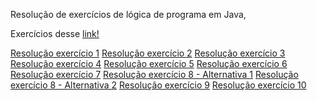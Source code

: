 Resolução de exercícios de lógica de programa em Java,

Exercícios desse [link!](https://www.dio.me/articles/lista-de-exercicios-para-treinar-logica-de-programacao)

[Resolução exercício 1](https://github.com/RobinHtz/ResolucaoExercicios/blob/main/src/exercicio1/Resolucao.java)
[Resolução exercício 2](https://github.com/RobinHtz/ResolucaoExercicios/blob/main/src/exercicio2/Resolucao.java)
[Resolução exercício 3](https://github.com/RobinHtz/ResolucaoExercicios/blob/main/src/exercicio3/Resolucao.java)
[Resolução exercício 4](https://github.com/RobinHtz/ResolucaoExercicios/blob/main/src/exercicio4/Resolucao.java)
[Resolução exercício 5](https://github.com/RobinHtz/ResolucaoExercicios/blob/main/src/exercicio5/Resolucao.java)
[Resolução exercício 6](https://github.com/RobinHtz/ResolucaoExercicios/blob/main/src/exercicio6/Resolucao.java)
[Resolução exercício 7](https://github.com/RobinHtz/ResolucaoExercicios/blob/main/src/exercicio7/Resolucao.java)
[Resolução exercício 8 - Alternativa 1](https://github.com/RobinHtz/ResolucaoExercicios/blob/main/src/exercicio8/Resolucao1.java)
[Resolução exercício 8 - Alternativa 2](https://github.com/RobinHtz/ResolucaoExercicios/blob/main/src/exercicio8/Resolucao2.java)
[Resolução exercício 9](https://github.com/RobinHtz/ResolucaoExercicios/blob/main/src/exercicio9/Resolucao.java)
[Resolução exercício 10](https://github.com/RobinHtz/ResolucaoExercicios/blob/main/src/exercicio10/Resolucao.java)
